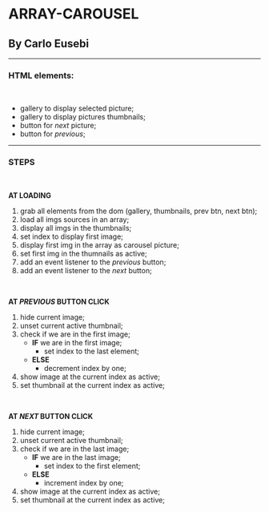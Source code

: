 # ARRAY-CAROUSEL

## By Carlo Eusebi

<hr>

### HTML elements:
<br>

- gallery to display selected picture;
- gallery to display pictures thumbnails;
- button for _next_ picture;
- button for _previous_;

<hr>

### STEPS
<br>

**AT LOADING**
1. grab all elements from the dom (gallery, thumbnails, prev btn, next btn);
1. load all imgs sources in an array;
1. display all imgs in the thumbnails;
1. set index to display first image;
1. display first img in the array as carousel picture;
1. set first img in the thumnails as active;
1. add an event listener to the _previous_ button;
1. add an event listener to the _next_ button;

<br>

**AT _PREVIOUS_ BUTTON CLICK**
1. hide current image;
1. unset current active thumbnail;
1. check if we are in the first image;
    - **IF** we are in the first image;
        - set index to the last element;
    - **ELSE** 
        - decrement index by one;
1. show image at the current index as active;
1. set thumbnail at the current index as active;

<br>

**AT _NEXT_ BUTTON CLICK**
1. hide current image;
1. unset current active thumbnail;
1. check if we are in the last image;
    - **IF** we are in the last image;
        - set index to the first element;
    - **ELSE** 
        - increment index by one;
1. show image at the current index as active;
1. set thumbnail at the current index as active;

